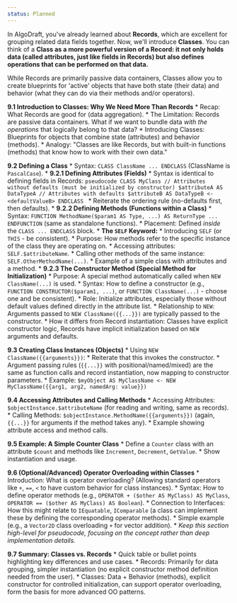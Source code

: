 ```yaml
---
status: Planned
---
```

In AlgoDraft, you've already learned about **Records**, which are excellent for grouping related data fields together. Now, we'll introduce **Classes**. You can think of a **Class as a more powerful version of a Record: it not only holds data (called attributes, just like fields in Records) but also defines operations that can be performed on that data.**

While Records are primarily passive data containers, Classes allow you to create blueprints for 'active' objects that have both state (their data) and behavior (what they can do via their methods and/or operators).



**9.1 Introduction to Classes: Why We Need More Than Records**
    *   Recap: What Records are good for (data aggregation).
    *   The Limitation: Records are passive data containers. What if we want to bundle data *with the operations* that logically belong to that data?
    *   Introducing Classes: Blueprints for objects that combine state (attributes) and behavior (methods).
    *   Analogy: "Classes are like Records, but with built-in functions (methods) that know how to work with their own data."

**9.2 Defining a Class**
    *   Syntax: `CLASS ClassName ... ENDCLASS` (ClassName is `PascalCase`).
    *   **9.2.1 Defining Attributes (Fields)**
        *   Syntax is identical to defining fields in Records:
            ```pseudocode
            CLASS MyClass
                // Attributes without defaults (must be initialized by constructor)
                $attributeA AS DataTypeA
                // Attributes with defaults
                $attributeB AS DataTypeB <- <defaultValueB>
            ENDCLASS
            ```
        *   Reiterate the ordering rule (no-defaults first, then defaults).
    *   **9.2.2 Defining Methods (Functions within a Class)**
        *   Syntax: `FUNCTION MethodName($param1 AS Type, ...) AS ReturnType ... ENDFUNCTION` (same as standalone functions).
        *   Placement: Defined *inside* the `CLASS ... ENDCLASS` block.
        *   **The `SELF` Keyword:**
            *   Introducing `SELF` (or `THIS` - be consistent).
            *   Purpose: How methods refer to the specific instance of the class they are operating on.
            *   Accessing attributes: `SELF.$attributeName`.
            *   Calling other methods of the same instance: `SELF.OtherMethodName(...)`.
        *   Example of a simple class with attributes and a method.
    *   **9.2.3 The Constructor Method (Special Method for Initialization)**
        *   Purpose: A special method automatically called when `NEW ClassName(...)` is used.
        *   Syntax: How to define a constructor (e.g., `FUNCTION CONSTRUCTOR($param1, ...)`, or `FUNCTION ClassName(...)` - choose one and be consistent).
        *   Role: Initialize attributes, especially those without default values defined directly in the attribute list.
        *   Relationship to `NEW`: Arguments passed to `NEW ClassName({{...}})` are typically passed to the constructor.
        *   How it differs from Record instantiation: Classes have explicit constructor logic, Records have implicit initialization based on `NEW` arguments and defaults.

**9.3 Creating Class Instances (Objects)**
    *   Using `NEW ClassName({{arguments}})`:
        *   Reiterate that this invokes the constructor.
        *   Argument passing rules (`{{...}}` with positional/named/mixed) are the same as function calls and record instantiation, now mapping to constructor parameters.
        *   Example: `$myObject AS MyClassName <- NEW MyClassName({{arg1, arg2, namedArg: value}})`

**9.4 Accessing Attributes and Calling Methods**
    *   Accessing Attributes: `$objectInstance.$attributeName` (for reading and writing, same as records).
    *   Calling Methods: `$objectInstance.MethodName({{arguments}})` (again, `{{...}}` for arguments if the method takes any).
    *   Example showing attribute access and method calls.

**9.5 Example: A Simple Counter Class**
    *   Define a `Counter` class with an attribute `$count` and methods like `Increment`, `Decrement`, `GetValue`.
    *   Show instantiation and usage.

**9.6 (Optional/Advanced) Operator Overloading within Classes**
    *   Introduction: What is operator overloading? (Allowing standard operators like `+`, `==`, `<` to have custom behavior for class instances).
    *   Syntax: How to define operator methods (e.g., `OPERATOR + ($other AS MyClass) AS MyClass`, `OPERATOR == ($other AS MyClass) AS Boolean`).
    *   Connection to Interfaces: How this might relate to `IEquatable`, `IComparable` (a class can implement these by defining the corresponding operator methods).
    *   Simple example (e.g., a `Vector2D` class overloading `+` for vector addition).
    *   *Keep this section high-level for pseudocode, focusing on the concept rather than deep implementation details.*

**9.7 Summary: Classes vs. Records**
    *   Quick table or bullet points highlighting key differences and use cases.
        *   Records: Primarily for data grouping, simpler instantiation (no explicit constructor method definition needed from the user).
        *   Classes: Data + Behavior (methods), explicit constructor for controlled initialization, can support operator overloading, form the basis for more advanced OO patterns.
